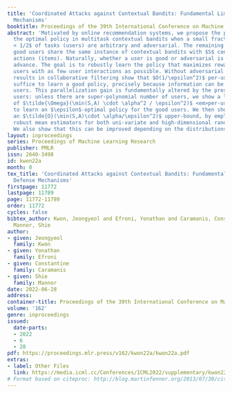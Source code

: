 ```yaml
---
title: 'Coordinated Attacks against Contextual Bandits: Fundamental Limits and Defense
  Mechanisms'
booktitle: Proceedings of the 39th International Conference on Machine Learning
abstract: 'Motivated by online recommendation systems, we propose the problem of finding
  the optimal policy in multitask contextual bandits when a small fraction $\alpha
  < 1/2$ of tasks (users) are arbitrary and adversarial. The remaining fraction of
  good users share the same instance of contextual bandits with $S$ contexts and $A$
  actions (items). Naturally, whether a user is good or adversarial is not known in
  advance. The goal is to robustly learn the policy that maximizes rewards for good
  users with as few user interactions as possible. Without adversarial users, established
  results in collaborative filtering show that $O(1/\epsilon^2)$ per-user interactions
  suffice to learn a good policy, precisely because information can be shared across
  users. This parallelization gain is fundamentally altered by the presence of adversarial
  users: unless there are super-polynomial number of users, we show a lower bound
  of $\tilde{\Omega}(\min(S,A) \cdot \alpha^2 / \epsilon^2)$ <em>per-user</em> interactions
  to learn an $\epsilon$-optimal policy for the good users. We then show we can achieve
  an $\tilde{O}(\min(S,A)\cdot \alpha/\epsilon^2)$ upper-bound, by employing efficient
  robust mean estimators for both uni-variate and high-dimensional random variables.
  We also show that this can be improved depending on the distributions of contexts.'
layout: inproceedings
series: Proceedings of Machine Learning Research
publisher: PMLR
issn: 2640-3498
id: kwon22a
month: 0
tex_title: 'Coordinated Attacks against Contextual Bandits: Fundamental Limits and
  Defense Mechanisms'
firstpage: 11772
lastpage: 11789
page: 11772-11789
order: 11772
cycles: false
bibtex_author: Kwon, Jeongyeol and Efroni, Yonathan and Caramanis, Constantine and
  Mannor, Shie
author:
- given: Jeongyeol
  family: Kwon
- given: Yonathan
  family: Efroni
- given: Constantine
  family: Caramanis
- given: Shie
  family: Mannor
date: 2022-06-28
address:
container-title: Proceedings of the 39th International Conference on Machine Learning
volume: '162'
genre: inproceedings
issued:
  date-parts:
  - 2022
  - 6
  - 28
pdf: https://proceedings.mlr.press/v162/kwon22a/kwon22a.pdf
extras:
- label: Other Files
  link: https://media.icml.cc/Conferences/ICML2022/supplementary/kwon22a-supp.zip
# Format based on citeproc: http://blog.martinfenner.org/2013/07/30/citeproc-yaml-for-bibliographies/
---
```

